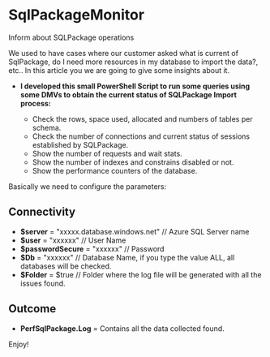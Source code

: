 # SqlPackageMonitor
Inform about SQLPackage operations

We used to have cases where our customer asked what is current of SqlPackage, do I need more resources in my database to import the data?, etc.. In this article you we are going to give some insights about it. 

- **I developed this small PowerShell Script to run some queries using some DMVs to obtain the current status of SQLPackage Import process:**

  + Check the rows, space used, allocated and numbers of tables per schema.
  + Check the number of connections and current status of sessions established by SQLPackage.
  + Show the number of requests and wait stats.
  + Show the number of indexes and constrains disabled or not.
  + Show the performance counters of the database.

Basically we need to configure the parameters:

## Connectivity

- **$server** = "xxxxx.database.windows.net" // Azure SQL Server name
- **$user** = "xxxxxx" // User Name
- **$passwordSecure** = "xxxxxx" // Password
- **$Db** = "xxxxxx"      // Database Name, if you type the value ALL, all databases will be checked.
- **$Folder** = $true     // Folder where the log file will be generated with all the issues found.

## Outcome

- **PerfSqlPackage.Log** = Contains all the data collected found.

Enjoy!

